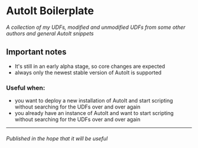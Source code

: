 AutoIt Boilerplate
===================
_A collection of my UDFs, modified and unmodified UDFs from some other authors and general AutoIt snippets_

## Important notes
 - It's still in an early alpha stage, so core changes are expected
 - always only the newest stable version of AutoIt is supported

### Useful when:

- you want to deploy a new installation of AutoIt and start scripting without searching for the UDFs over and over again
- you already have an instance of AutoIt and want to start scripting without searching for the UDFs over and over again
 

--------
###### Published in the hope that it will be useful
